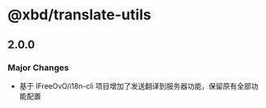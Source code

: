 # @xbd/translate-utils

## 2.0.0

### Major Changes

- 基于 IFreeOvO/i18n-cli 项目增加了发送翻译到服务器功能，保留原有全部功能配置

